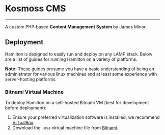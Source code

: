 # Kosmoss CMS

---

A custom PHP-based **Content Management System** by James Minor.

## Deployment

Hamilton is designed to easily run and deploy on any LAMP stack. Below are a list of guides
for running Hamilton on a variety of platforms.

**Note:** These guides presume you have a basic understanding of being an administrator for
various linux machines and at least some experience with server-hosting platforms.

### Bitnami Virtual Machine

To deploy Hamilton on a self-hosted Bitnami VM (best for development before deployment):
1. Ensure your preferred virtualization software is installed, we recommend [VirtualBox](https://www.virtualbox.org/).
2. Download the `.ova` virtual machine file from [Bitnami](https://bitnami.com/stack/lamp/virtual-machine).
